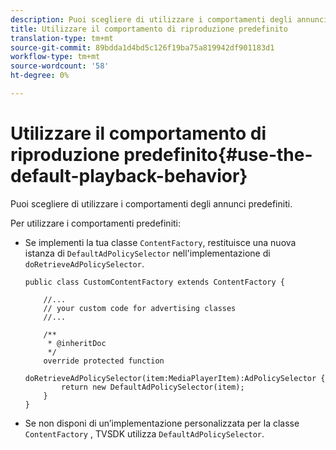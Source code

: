 ```yaml
---
description: Puoi scegliere di utilizzare i comportamenti degli annunci predefiniti.
title: Utilizzare il comportamento di riproduzione predefinito
translation-type: tm+mt
source-git-commit: 89bdda1d4bd5c126f19ba75a819942df901183d1
workflow-type: tm+mt
source-wordcount: '58'
ht-degree: 0%

---
```



# Utilizzare il comportamento di riproduzione predefinito{#use-the-default-playback-behavior}

Puoi scegliere di utilizzare i comportamenti degli annunci predefiniti.

Per utilizzare i comportamenti predefiniti:

* Se implementi la tua classe `ContentFactory`, restituisce una nuova istanza di `DefaultAdPolicySelector` nell&#39;implementazione di `doRetrieveAdPolicySelector`.

   ```
   public class CustomContentFactory extends ContentFactory { 
   
       //... 
       // your custom code for advertising classes 
       //... 
   
       /** 
        * @inheritDoc 
        */ 
       override protected function  
         doRetrieveAdPolicySelector(item:MediaPlayerItem):AdPolicySelector { 
           return new DefaultAdPolicySelector(item); 
       } 
   }
   ```

* Se non disponi di un’implementazione personalizzata per la classe `ContentFactory` , TVSDK utilizza `DefaultAdPolicySelector`.